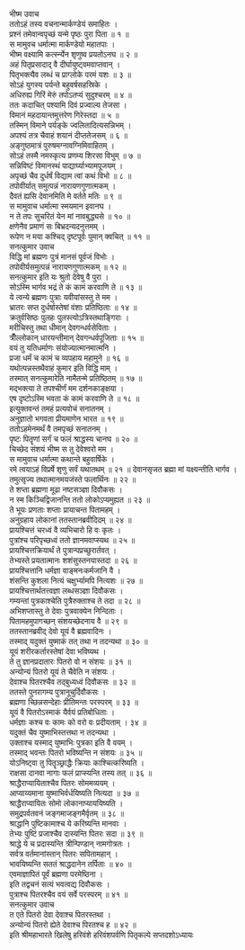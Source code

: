 भीष्म उवाच  
ततोऽहं तस्य वचनान्मार्कण्डेयं समाहितः ।  
प्रश्नं तमेवान्वपृच्छं यन्मे पृष्ठः पुरा पिता ॥ १ ॥  
स मामुवच धर्मात्मा मार्कण्डेयो महातपाः ।  
भीष्म वक्ष्यामि कर्त्स्न्येन शृणुष्व प्रयतोऽनघ ॥ २ ॥  
अहं पितृप्रसादाद् वै दीर्घायुष्ट्वमवाप्तवान् ।  
पितृभक्त्यैव लब्धं च प्राग्लोके परमं यशः ॥ ३ ॥  
सोऽहं युगस्य पर्यन्ते बहुवर्षसहस्रिके ।  
अधिरुह्य गिरिं मेरुं तपोऽतप्यं सुदुश्चरम् ॥ ४ ॥  
ततः कदाचित् पश्यामि दिवं प्रज्वाल्य तेजसा ।  
विमानं महदायान्तमुत्तरेण गिरेस्तदा ॥ ५ ॥  
तस्मिन् विमाने पर्यङ्के ज्वलितादित्यसन्निभम् ।  
अपश्यं तत्र चैवाहं शयानं दीप्ततेजसम् ॥ ६ ॥  
अङ्गुष्ठमात्रं पुरुषमग्नावग्निमिवाहितम् ।  
सोऽहं तस्मै नमस्कृत्य प्रणम्य शिरसा विभुम् ॥ ७ ॥  
सन्निविष्टं विमानस्थं पाद्यार्घ्याभ्यामपूजयम् ।  
अपृच्छं चैव दुर्धर्षं विद्याम त्वां कथं विभो ॥ ८ ॥  
तपोवीर्यात् समुत्पन्नं नारायणगुणात्मकम् ।  
दैवतं ह्यसि देवानमिति मे वर्तते मतिः ॥ ९ ॥  
स मामुवाच धर्मात्मा स्मयमान इवानघ ।  
न ते तपः सुचरितं येन मां नावबुद्ध्यसे ॥ १० ॥  
क्षणेनैव प्रमाणं सः बिभ्रदन्यदनुत्तमम् ।  
रूपेण न मया कश्चिद् दृष्टपूर्वः पुमान् क्वचित् ॥ ११ ॥  
सनत्कुमार उवाच  
विद्धि मां ब्रह्मणः पुत्रं मानसं पूर्वजं विभोः ।  
तपोवीर्यसमुत्पन्नं नारायणगुणात्मकम् ॥ १२ ॥  
सनत्कुमार इति यः श्रुतो देवेषु वै पुरा ।  
सोऽस्मि भार्गव भद्रं ते कं कामं करवाणि ते ॥ १३ ॥  
ये त्वन्ये ब्रह्मणः पुत्राः यवीयांसस्तु ते मम ।  
भ्रातरः सप्त दुर्धर्षास्तेषां वंशाः प्रतिष्ठिताः ॥ १४ ॥  
क्रतुर्वसिष्ठः पुलहः पुलस्त्योऽत्रिस्तथाङ्गिराः ।  
मरीचिस्तु तथा धीमान् देवगन्धर्वसेविताः ।  
त्रीँल्लोकान् धारयन्तीमान् देवगन्धर्वपूजिताः ॥ १५ ॥  
वयं तु यतिधर्माणः संयोज्यात्मानमात्मनि ।  
प्रजा धर्मं च कामं च व्यपहाय महामुने ॥ १६ ॥  
यथोत्पन्नस्तथैवाहं कुमार इति विद्धि माम् ।  
तस्मात् सनत्कुमारेति नामैतन्मे प्रतिष्ठितम् ॥ १७ ॥  
मद्भक्त्या ते तपश्चीर्णं मम दर्शनकाङ्क्षया ।  
एष दृष्टोऽस्मि भवता कं कामं करवाणि ते ॥ १८ ॥  
इत्युक्तवन्तं तमहं प्रत्यवोचं सनातनम् ।  
अनुज्ञातो भगवता प्रीयमाणेन भारत ॥ १९ ॥  
ततोऽहमेनमर्थं वै तमपृच्छं सनातनम् ।  
पृष्टः पितॄणां सर्गं च फलं श्राद्धस्य चानघ ॥ २० ॥  
चिच्छेद संशयं भीष्म स तु देवेश्वरो मम ।  
स मामुवाच धर्मात्मा कथान्ते बहुवार्षिके ।  
रमे त्वयाऽहं विप्रर्षे शृणु सर्वं यथातथम् ॥ २१ ॥
देवानसृजत ब्रह्मा मां यक्ष्यन्तीति भार्गव ।  
तमुत्सृज्य तथात्मानमयजंस्ते फलार्थिनः ॥ २२ ॥  
ते शप्ता ब्रह्मणा मूढा नष्टसञ्ज्ञा दिवौकसः ।  
न स्म किञ्चिद्विजानन्ति ततो लोकोऽप्यमुह्यत ॥ २३ ॥  
ते भूयः प्रणताः शप्ताः प्रायाचन्त पितामहम् ।  
अनुग्रहाय लोकानां ततस्तानब्रवीदिदम् ॥ २४ ॥  
प्रायश्चित्तं चरध्वं वै व्यभिचारो हि वः कृतः ।  
पुत्रांश्च परिपृच्छध्वं ततो ज्ञानमवाप्स्यथ ॥ २५ ॥  
प्रायश्चित्तक्रियार्थं ते पुत्रान्पप्रच्छुरार्तवत् ।  
तेभ्यस्ते प्रयतात्मानः शशंसुस्तनयास्तदा ॥ २६ ॥  
प्रायश्चित्तानि धर्मज्ञा वाङ्मनःकर्मजानि वै ।  
शंसन्ति कुशला नित्यं चक्षुर्भ्यामपि नित्यशः ॥ २७ ॥  
प्रायश्चित्तार्थतत्त्वज्ञा लब्धसञ्ज्ञा दिवौकसः ।  
गम्यन्तां पुत्रकाश्चेति पुत्रैरुक्ताश्च ते तदा ॥ २८ ॥  
अभिशप्तास्तु ते देवाः पुत्रवाक्येन निन्दिताः ।  
पितामहमुपागच्छन् संशयच्छेदनाय वै ॥ २९ ॥  
ततस्तानब्रवीद् देवो यूयं वै ब्रह्मवादिनः ।  
तस्माद् यदुक्तं युष्माकं तत् तथा न तदन्यथा ॥ ३० ॥  
यूयं शरीरकर्तारस्तेषां देवा भविष्यथ ।  
ते तु ज्ञानप्रदातारः पितरो वो न संशयः ॥ ३१ ॥  
अन्योन्यं पितरो यूयं ते चैवेति न संशयः ।  
देवाश्च पितरश्चैव तद्बुध्यध्वं दिवौकसः ॥ ३२ ॥  
ततस्ते पुनरागम्य पुत्रानूचुर्दिवौकसः ।  
ब्रह्मणा च्छिन्नसन्देहाः प्रीतिमन्तः परस्परम् ॥ ३३ ॥  
यूयं वै पितरोऽस्माकं यैर्वयं प्रतिबोधिताः ।  
धर्मज्ञाः कश्च वः कामः को वरो वः प्रदीयताम् । ३४ ॥  
यदुक्तं चैव युष्माभिस्तत्तथा न तदन्यथा ।  
उक्ताश्च यस्माद् युष्माभिः पुत्रका इति वै वयम् ।  
तस्माद् भवन्तः पितरो भविष्यन्ति न संशयः ॥ ३५ ॥  
योऽनिष्ट्वा तु पितॄञ्छ्राद्धैः क्रियाः काश्चित्करिष्यति ।  
राक्षसा दानवा नागाः फलं प्राप्स्यन्ति तस्य तत् ॥ ३६ ॥  
श्राद्धैराप्यायिताश्चैव पितरः सोममव्ययम् ।  
आप्याय्यमाना युष्माभिर्वर्धयिष्यति नित्यदा ॥ ३७ ॥  
श्राद्धैराप्यायितः सोमो लोकानाप्याययिष्यति ।  
समुद्रपर्वतवनं जङ्गमाजङ्गमैर्वृतम् ॥ ३८ ॥  
श्राद्धानि पुष्टिकामाश्च ये करिष्यन्ति मानवाः ।  
तेभ्यः पुष्टिं प्रजाश्चैव दास्यन्ति पितरः सदा ॥ ३९ ॥  
श्राद्धे ये च प्रदास्यन्ति त्रीन्पिण्डान् नामगोत्रतः ।  
सर्वत्र वर्तमानांस्तान् पितरः सपितामहान् ।  
भावयिष्यन्ति सततं श्राद्धदानेन तर्पिताः ॥ ४० ॥  
एवमाज्ञापितं पूर्वं ब्रह्मणा परमेष्ठिना ।  
इति तद्वचनं सत्यं भवत्वद्य दिवौकसः ।  
पुत्राश्च पितरश्चैव वयं सर्वे परस्परम् ॥ ४१ ॥  
सनत्कुमार उवाच  
त एते पितरो देवा देवाश्च पितरस्तथा ।  
अन्योन्यं पितरो ह्येते देवाश्च पिरतश्च ह ॥ ४२ ॥  
इति श्रीमहाभारते खिलेषु हरिवंशे हरिवंशपर्वणि पितृकल्पे सप्तदशोऽध्यायः
